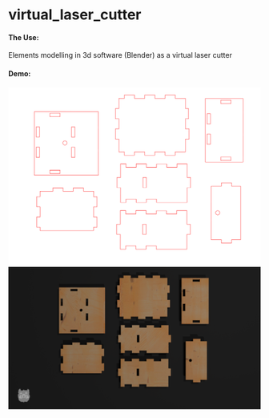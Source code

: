 # virtual_laser_cutter

#### The Use:
Elements modelling in 3d software (Blender)
as a virtual laser cutter

#### Demo:
![palceholder](/doc/sample_Box_no_fill_svg.png)
![palceholder](/doc/top_view_render.png)

